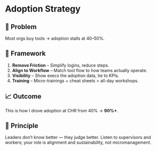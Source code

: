 # Adoption Strategy

## 🚩 Problem
Most orgs buy tools → adoption stalls at 40–50%.  

## 🔧 Framework
1. **Remove Friction** – Simplify logins, reduce steps.  
2. **Align to Workflow** – Match tool flow to how teams actually operate.  
3. **Visibility** – Show execs the adoption data, tie to KPIs.  
4. **Training** – Micro-trainings + cheat sheets > all-day workshops.  

## 📈 Outcome
This is how I drove adoption at CHR from 40% → **90%+**.  

## 🧭 Principle
Leaders don’t know better — they judge better. Listen to supervisors and workers; your role is alignment and sustainability, not micromanagement.  
